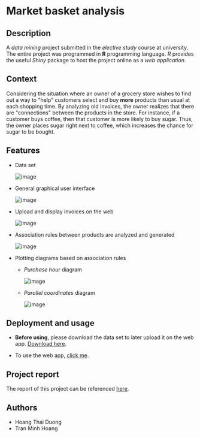 # Market basket analysis

## Description
A *data mining* project submitted in the *elective study* course at university. The entire project was programmed in **R** programming language. *R* provides the useful *Shiny* package to host the project online as a *web application*.

## Context
Considering the situation where an owner of a grocery store wishes to find out a way to "help" customers select and buy **more** products than usual at each shopping time. By analyzing old invoices, the owner realizes that there are "connections" between the products in the store. For instance, if a customer buys coffee, then that customer is more likely to buy sugar. Thus, the owner places sugar right next to coffee, which increases the chance for sugar to be bought.

## Features
 * Data set
 
      ![image](https://drive.google.com/uc?export=view&id=1UxeZfrFzBVXnAV_YgbxmNYe1CSUc4bUo)
      
 * General graphical user interface
 
      ![image](https://drive.google.com/uc?export=view&id=1hpL1_v2Ubc6KAh6Cs8w4QL-Qw3aj9b7b)
      
 * Upload and display invoices on the web
 
      ![image](https://drive.google.com/uc?export=view&id=1Gane2Ayx4-mW5iifat2KPRCmbaxrE9V1)
 
 * Association rules between products are analyzed and generated
 
      ![image](https://drive.google.com/uc?export=view&id=1GEZDQtF-Ldg-W9erecwvQftyZuYh2ZdQ)
      
 * Plotting diagrams based on association rules
    * *Purchase hour* diagram
 
      ![image](https://drive.google.com/uc?export=view&id=1EFsncO7udutRMd8cDJgbtqHG5rbmgQmT)
      
    * *Parallel coordinates* diagram
    
      ![image](https://drive.google.com/uc?export=view&id=1mjr47sXYP_jg_1IA_6nAWgce5nGlWVdy)
      
## Deployment and usage
  * **Before using**, please download the data set to later upload it on the web app. [Download here](https://docs.google.com/spreadsheets/d/189-XD9HR7QJs2e-rxixUT1gJ-0Y-ypd9bUHoBPtTjck/edit?usp=sharing).
  
  * To use the web app, [click me](https://hoangthaiduong.shinyapps.io/myapp/).

## Project report
The report of this project can be referenced [here](https://drive.google.com/file/d/1jIZyOv76D8R7WL-4s4xmrebuIWpJqAdM/view?usp=sharing).

## Authors
 * Hoang Thai Duong
 * Tran Minh Hoang
